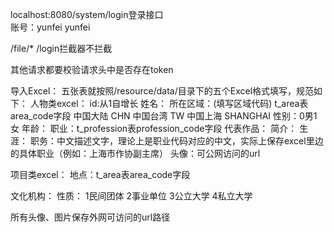 localhost:8080/system/login登录接口  
账号：yunfei  yunfei

/file/*  /login拦截器不拦截

其他请求都要校验请求头中是否存在token



导入Excel：
五张表就按照/resource/data/目录下的五个Excel格式填写，规范如下：
人物类excel：
id:从1自增长
姓名：
所在区域：(填写区域代码) t_area表area_code字段
	中国大陆 CHN
	中国台湾 TW
	中国上海 SHANGHAI
性别：0男1女
年龄：
职业：t_profession表profession_code字段
代表作品：
简介：
生涯：
职务：中文描述文字，理论上是职业代码对应的中文，实际上保存excel里边的具体职业（例如：上海市作协副主席）
头像：可公网访问的url

项目类excel：
地点：t_area表area_code字段


文化机构：
性质：
1民间团体
2事业单位
3公立大学
4私立大学
 	

所有头像、图片保存外网可访问的url路径
